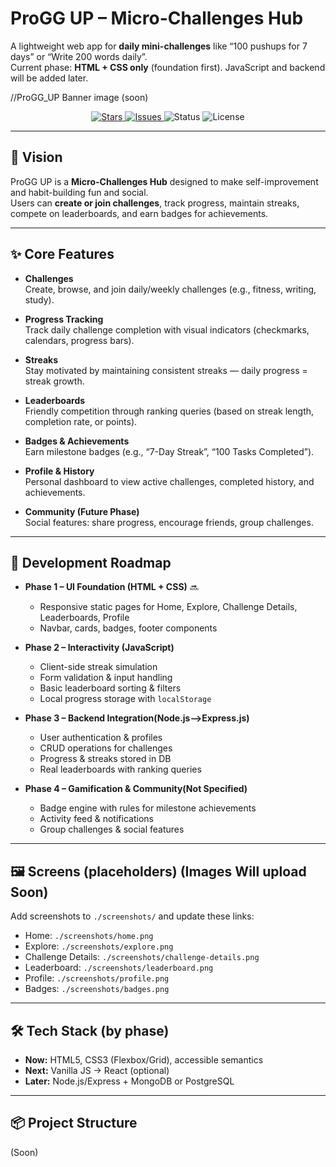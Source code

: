 # ProGG UP – Micro-Challenges Hub

A lightweight web app for **daily mini-challenges** like “100 pushups for 7 days” or “Write 200 words daily”.  
Current phase: **HTML + CSS only** (foundation first). JavaScript and backend will be added later.

//ProGG_UP Banner image (soon)

<p align="center">
  <a href="https://github.com/ZamranAhamed/ProGG_UP/stargazers">
    <img alt="Stars" src="https://img.shields.io/github/stars/ZamranAhamed/ProGG_UP?style=flat">
  </a>

  <a href="https://github.com/ZamranAhamed/ProGG_UP/issues">
    <img alt="Issues" src="https://img.shields.io/github/issues/ZamranAhamed/ProGG_UP?style=flat">
  </a>

  <img alt="Status" src="https://img.shields.io/badge/status-active-brightgreen">
  <img alt="License" src="https://img.shields.io/badge/license-MIT-blue">
</p>


---

## 🧭 Vision

ProGG UP is a **Micro-Challenges Hub** designed to make self-improvement and habit-building fun and social.  
Users can **create or join challenges**, track progress, maintain streaks, compete on leaderboards, and earn badges for achievements.

---

## ✨ Core Features

- **Challenges**  
  Create, browse, and join daily/weekly challenges (e.g., fitness, writing, study).  

- **Progress Tracking**  
  Track daily challenge completion with visual indicators (checkmarks, calendars, progress bars).  

- **Streaks**  
  Stay motivated by maintaining consistent streaks — daily progress = streak growth.  

- **Leaderboards**  
  Friendly competition through ranking queries (based on streak length, completion rate, or points).  

- **Badges & Achievements**  
  Earn milestone badges (e.g., “7-Day Streak”, “100 Tasks Completed”).  

- **Profile & History**  
  Personal dashboard to view active challenges, completed history, and achievements.  

- **Community (Future Phase)**  
  Social features: share progress, encourage friends, group challenges.

---

## 📌 Development Roadmap

- **Phase 1 – UI Foundation (HTML + CSS)** 🔜 
  - Responsive static pages for Home, Explore, Challenge Details, Leaderboards, Profile  
  - Navbar, cards, badges, footer components  

- **Phase 2 – Interactivity (JavaScript)**   
  - Client-side streak simulation  
  - Form validation & input handling  
  - Basic leaderboard sorting & filters  
  - Local progress storage with `localStorage`  

- **Phase 3 – Backend Integration(Node.js-->Express.js)**  
  - User authentication & profiles  
  - CRUD operations for challenges  
  - Progress & streaks stored in DB  
  - Real leaderboards with ranking queries  

- **Phase 4 – Gamification & Community(Not Specified)**  
  - Badge engine with rules for milestone achievements  
  - Activity feed & notifications  
  - Group challenges & social features  

---

## 🖼️ Screens (placeholders) (Images Will upload Soon)

Add screenshots to `./screenshots/` and update these links:

- Home: `./screenshots/home.png`  
- Explore: `./screenshots/explore.png`  
- Challenge Details: `./screenshots/challenge-details.png`  
- Leaderboard: `./screenshots/leaderboard.png`  
- Profile: `./screenshots/profile.png`  
- Badges: `./screenshots/badges.png`  

---

## 🛠️ Tech Stack (by phase)

- **Now:** HTML5, CSS3 (Flexbox/Grid), accessible semantics  
- **Next:** Vanilla JS → React (optional)  
- **Later:** Node.js/Express + MongoDB or PostgreSQL    

---

## 📦 Project Structure

(Soon)
